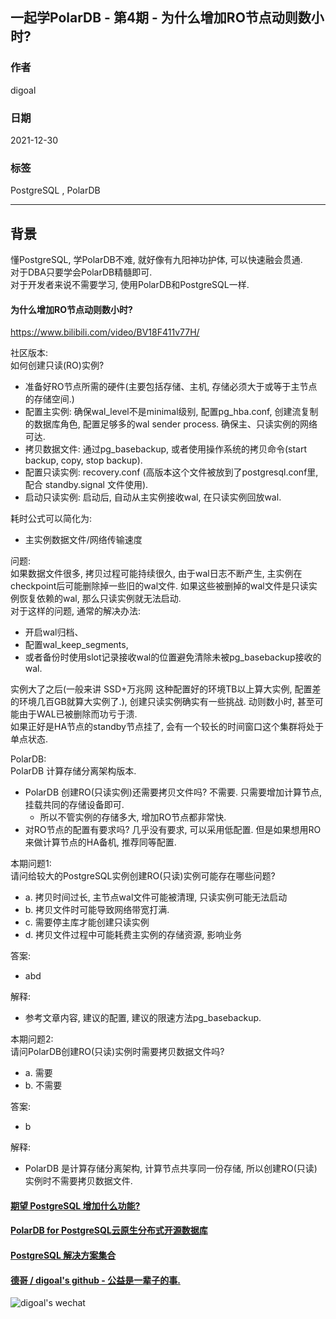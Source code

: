 ## 一起学PolarDB - 第4期 - 为什么增加RO节点动则数小时?   
                  
### 作者           
digoal                  
                  
### 日期                  
2021-12-30                 
                  
### 标签                  
PostgreSQL , PolarDB                   
                  
----                  
                  
## 背景           
懂PostgreSQL, 学PolarDB不难, 就好像有九阳神功护体, 可以快速融会贯通.         
对于DBA只要学会PolarDB精髓即可.         
对于开发者来说不需要学习, 使用PolarDB和PostgreSQL一样.                    
        
#### 为什么增加RO节点动则数小时?   
https://www.bilibili.com/video/BV18F411v77H/  
  
社区版本:     
如何创建只读(RO)实例?    
- 准备好RO节点所需的硬件(主要包括存储、主机, 存储必须大于或等于主节点的存储空间.)    
- 配置主实例: 确保wal_level不是minimal级别, 配置pg_hba.conf, 创建流复制的数据库角色, 配置足够多的wal sender process. 确保主、只读实例的网络可达.   
- 拷贝数据文件: 通过pg_basebackup, 或者使用操作系统的拷贝命令(start backup, copy, stop backup).    
- 配置只读实例: recovery.conf (高版本这个文件被放到了postgresql.conf里, 配合 standby.signal 文件使用).   
- 启动只读实例: 启动后, 自动从主实例接收wal, 在只读实例回放wal.   
  
耗时公式可以简化为:   
- 主实例数据文件/网络传输速度    
  
问题:    
如果数据文件很多, 拷贝过程可能持续很久, 由于wal日志不断产生, 主实例在checkpoint后可能删除掉一些旧的wal文件. 如果这些被删掉的wal文件是只读实例恢复依赖的wal, 那么只读实例就无法启动.   
对于这样的问题, 通常的解决办法:   
- 开启wal归档、  
- 配置wal_keep_segments,   
- 或者备份时使用slot记录接收wal的位置避免清除未被pg_basebackup接收的wal.    
  
实例大了之后(一般来讲 SSD+万兆网 这种配置好的环境TB以上算大实例, 配置差的环境几百GB就算大实例了.), 创建只读实例确实有一些挑战. 动则数小时, 甚至可能由于WAL已被删除而功亏于溃.    
如果正好是HA节点的standby节点挂了, 会有一个较长的时间窗口这个集群将处于单点状态.   
    
PolarDB:        
PolarDB 计算存储分离架构版本.     
- PolarDB 创建RO(只读实例)还需要拷贝文件吗? 不需要. 只需要增加计算节点, 挂载共同的存储设备即可.   
    - 所以不管实例的存储多大, 增加RO节点都非常快.   
- 对RO节点的配置有要求吗? 几乎没有要求, 可以采用低配置. 但是如果想用RO来做计算节点的HA备机, 推荐同等配置.   
      
本期问题1:     
请问给较大的PostgreSQL实例创建RO(只读)实例可能存在哪些问题?      
- a. 拷贝时间过长, 主节点wal文件可能被清理, 只读实例可能无法启动  
- b. 拷贝文件时可能导致网络带宽打满.      
- c. 需要停主库才能创建只读实例  
- d. 拷贝文件过程中可能耗费主实例的存储资源, 影响业务  
        
答案:        
- abd  
    
解释:    
- 参考文章内容, 建议的配置, 建议的限速方法pg_basebackup.   
  
本期问题2:     
请问PolarDB创建RO(只读)实例时需要拷贝数据文件吗?    
- a. 需要  
- b. 不需要      
        
答案:        
- b  
    
解释:    
- PolarDB 是计算存储分离架构, 计算节点共享同一份存储, 所以创建RO(只读)实例时不需要拷贝数据文件.   
  
  
  
#### [期望 PostgreSQL 增加什么功能?](https://github.com/digoal/blog/issues/76 "269ac3d1c492e938c0191101c7238216")
  
  
#### [PolarDB for PostgreSQL云原生分布式开源数据库](https://github.com/ApsaraDB/PolarDB-for-PostgreSQL "57258f76c37864c6e6d23383d05714ea")
  
  
#### [PostgreSQL 解决方案集合](https://yq.aliyun.com/topic/118 "40cff096e9ed7122c512b35d8561d9c8")
  
  
#### [德哥 / digoal's github - 公益是一辈子的事.](https://github.com/digoal/blog/blob/master/README.md "22709685feb7cab07d30f30387f0a9ae")
  
  
![digoal's wechat](../pic/digoal_weixin.jpg "f7ad92eeba24523fd47a6e1a0e691b59")
  
